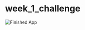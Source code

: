 # week_1_challenge




![Finished App](https://user-images.githubusercontent.com/15935347/90017505-ee139300-dcab-11ea-8b21-1ae4a6bbe0f6.gif)
